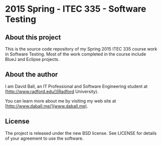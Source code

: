 # 2015 Spring - ITEC 335 - Software Testing

## About this project

This is the source code repository of my Spring 2015 ITEC 335 course work in Software Testing. Most of the work completed in the course include BlueJ and Eclipse projects.

## About the author

I am David Ball, an IT Professional and Software Engineering student at [http://www.radford.edu/](Radford University).

You can learn more about me by visiting my web site at [http://www.daball.me/](www.daball.me).

## License

The project is released under the new BSD license. See LICENSE for details of your agreement to use the software.
